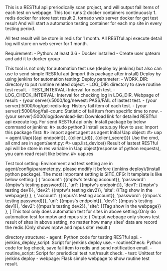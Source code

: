 This is a RESTful api preriodically scan project, and will output fail items of each test on webpage.
This tool runs 2 docker containers continuously
    1. redis docker for store test result
    2. tornado web server docker for get test result
And will start a automation testing container for each mp site in every testing period.
    
All test result will be store in redis for 1 month.
All RESTful api execute detail log will store on web server for 1 month.

Requirement:
    - Python: at least 3.6
    - Docker installed
    - Create user qateam and add it to docker group
    

This tool is not only for automation test use (deploy by jenkins) but also can use to send simple RESRful api (import this package after install) 
    Deploy by using jenkins for automation testing:
        Deploy parameter:
            - WORK_DIR: directory to put runtime related object.
            - LOG_DIR: directory to save routine test result.
            - TEST_INTERVAL: Interval for each test.
            - LOG_CHECK_INTERVAL: Interval for checking log in LOG_DIR.
        Webpage of result:
            - {your server}:5000/log/newest: PASS/FAIL of lastest test.
            - {your server}:5000/log/get-redis-log: History fail item of each test.
            - {your server}:5000/log/fail-count: Statistic of fail item from specific time to now.
            - {your server}:5000/log/download-list: Download link for detailed RESTful api execute log.
    For send RESTful api only:
        Install package by below command or jenkins:
            #> sudo python3 install setup.py
        How to use:
            Import this package first:
                #> import agent.agent as agent
            Initial Uap object:
                #> uap = agent.Uap({{api endpoint}}, {{client_id}}, {{client_secret}})
            Use the cmd, all cmd are in agent/aent.py:
                #> uap.list_device()
            Result of lastest RESTful api will be store in res variable in Uap object(response of python requests), you carn read result like below.
                #> uap.res
        

Test tool setting:
    Environment and test setting are in agent/config/parameter.py, please modify it before (jenkins deploy)/(install python package).
    The most important setting is SITE_CFG:
        It template is like below setting:
            [
                {
                    'account': {{mptw's testing account}},
                    'password': {{mptw's testing password}}},
                    'uri': {{mptw's endpoint}},
                    'dev1': {{mptw's testing dev1}},
                    'dev2': {{mptw's testing dev2}},
                    'site': {{Tag show in the webpage}}
                },
                {
                    'account': {{mpus's testing account}},
                    'password': {{mpus's testing password}}},
                    'uri': {{mpus's endpoint}},
                    'dev1': {{mpus's testing dev1}},
                    'dev2': {{mpus's testing dev2}},
                    'site': {{Tag show in the webpage}}
                },
            ]
        This tool only does automation test for sites in above setting.(Only do automation test for mptw and mpus site.)
        Output webpage only shows test result of sites in above setting, no matter how many sites' data are record the redis.(Only shows mptw and mpus site' result.)



directory structure:
    - agent: Python code for testing RESTful api.
    - jenkins_deploy_script: Script for jenkins deploy use.
    - routineCheck: Python code for log check, save fail item to redis and send notification email.
    - routine_script: Script for preriodical test run/result check.
    - test: Unittest for jenkins deploy
    - webpage: Flask simple webpage to show routine test result.
